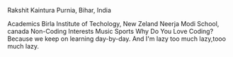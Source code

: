 Rakshit Kaintura
Purnia, Bihar, India

Academics
Birla Institute of Techology, New Zeland
Neerja Modi School, canada
Non-Coding Interests
Music
Sports
Why Do You Love Coding?
Because we keep on learning day-by-day. And I'm lazy too much lazy,tooo much lazy.